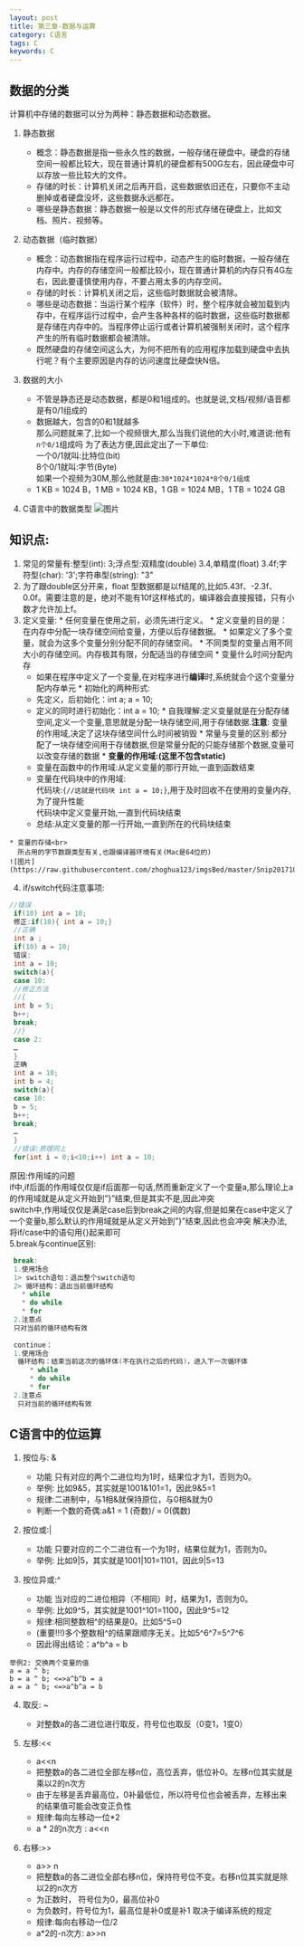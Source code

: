 ```yaml
---
layout: post
title: 第三章-数据与运算
category: C语言
tags: C
keywords: C
---
```


## 数据的分类
计算机中存储的数据可以分为两种：静态数据和动态数据。
1. 静态数据
 	* 概念：静态数据是指一些永久性的数据，一般存储在硬盘中。硬盘的存储空间一般都比较大，现在普通计算机的硬盘都有500G左右，因此硬盘中可以存放一些比较大的文件。	* 存储的时长：计算机关闭之后再开启，这些数据依旧还在，只要你不主动删掉或者硬盘没坏，这些数据永远都在。	* 哪些是静态数据：静态数据一般是以文件的形式存储在硬盘上，比如文档、照片、视频等。2. 动态数据（临时数据）
	* 概念：动态数据指在程序运行过程中，动态产生的临时数据，一般存储在内存中。内存的存储空间一般都比较小，现在普通计算机的内存只有4G左右，因此要谨慎使用内存，不要占用太多的内存空间。	* 存储的时长：计算机关闭之后，这些临时数据就会被清除。	* 哪些是动态数据：当运行某个程序（软件）时，整个程序就会被加载到内存中，在程序运行过程中，会产生各种各样的临时数据，这些临时数据都是存储在内存中的。当程序停止运行或者计算机被强制关闭时，这个程序产生的所有临时数据都会被清除。	* 既然硬盘的存储空间这么大，为何不把所有的应用程序加载到硬盘中去执行呢？有个主要原因是内存的访问速度比硬盘快N倍。3. 数据的大小	
	* 不管是静态还是动态数据，都是0和1组成的。也就是说,文档/视频/语音都是有0/1组成的
	* 数据越大，包含的0和1就越多<br>
	那么问题就来了,比如一个视频很大,那么当我们说他的大小时,难道说:他有`n个0/1`组成吗
	为了表达方便,因此定出了一下单位:<br>
	一个0/1就叫:比特位(bit)<br>
	8个0/1就叫:字节(Byte)<br>
	如果一个视频为30M,那么他就是由:`30*1024*1024*8个0/1组成`
	* 1 KB = 1024 B，1 MB = 1024 KB，1 GB = 1024 MB，1 TB = 1024 GB
4. C语言中的数据类型
  ![图片](https://raw.githubusercontent.com/zhoghua123/imgsBed/master/Snip20171023_4.png)
  
## 知识点:
  1. 常见的常量有:整型(int): 3;浮点型:双精度(double) 3.4,单精度(float) 3.4f;字符型(char): '3';字符串型(string): "3" 
  2. 为了跟double区分开来，float 型数据都是以f结尾的,比如5.43f、-2.3f、0.0f。需要注意的是，绝对不能有10f这样格式的，编译器会直接报错，只有小数才允许加上f。
  3. 定义变量:
  	* 任何变量在使用之前，必须先进行定义。
  	* 定义变量的目的是：在内存中分配一块存储空间给变量，方便以后存储数据。
  	* 如果定义了多个变量，就会为这多个变量分别分配不同的存储空间。
  	* 不同类型的变量占用不同大小的存储空间。内存极其有限，分配适当的存储空间 
  	* 变量什么时间分配内存
  		*  如果在程序中定义了一个变量,在对程序进行**编译**时,系统就会个这个变量分配内存单元
  	* 初始化的两种形式:
  		* 先定义，后初始化：int a;  a = 10;
  		* 定义的同时进行初始化：int a = 10;
  	* 自我理解:定义变量就是在分配存储空间,定义一个变量,意思就是分配一块存储空间,用于存储数据.**注意**: 变量的作用域,决定了这块存储空间什么时间被销毁
  	* 常量与变量的区别:都分配了一块存储空间用于存储数据,但是常量分配的只能存储那个数据,变量可以改变存储的数据
  	* **变量的作用域:(这里不包含static)**
  	   	* 变量在函数中的作用域:从定义变量的那行开始,一直到函数结束
  	   	* 变量在代码块中的作用域:<br>
  	   	  代码块:`{//这就是代码块 int a = 10;}`,用于及时回收不在使用的变量内存,为了提升性能<br>
  	   	  代码块中定义变量开始,一直到代码块结束
  	   	* 总结:从定义变量的那一行开始,一直到所在的代码块结束
  	
  	* 变量的存储<br>
  	  所占用的字节数跟类型有关,也跟编译器环境有关(Mac是64位的)
  	![图片](https://raw.githubusercontent.com/zhoghua123/imgsBed/master/Snip20171030_8.png)
  	
4. if/switch代码注意事项:<br>

```c
//错误
 if(10) int a = 10;
 修正:if(10){ int a = 10;}
 //正确
 int a ;
 if(10) a = 10;
 错误:
 int a = 10;
 switch(a){
 case 10:
 //修正方法
 //{
 int b = 5;
 b++;
 break;
 //}
 case 2:
 …
 }
 正确
 int a = 10;
 int b = 4;
 switch(a){
 case 10:
 b = 5;
 b++;
 break;
 …
 }
 //错误:原理同上
 for(int i = 0;i<10;i++) int a = 10;
```

原因:作用域的问题<br>
if中,if后面的作用域仅仅是if后面那一句话,然而重新定义了一个变量a,那么理论上a的作用域就是从定义开始到”}”结束,但是其实不是,因此冲突<br>
switch中,作用域仅仅是满足case后到break之间的内容,但是如果在case中定义了一个变量b,那么默认的作用域就是从定义开始到”}”结束,因此也会冲突
解决办法,将if/case中的语句用{}起来即可<br>
5.break与continue区别:

```c
 break:
 1.使用场合
 1> switch语句：退出整个switch语句
 2> 循环结构：退出当前循环结构
   * while
   * do while
   * for
 2.注意点
 只对当前的循环结构有效
 
 continue：
 1.使用场合
  循环结构：结束当前这次的循环体(不在执行之后的代码)，进入下一次循环体
     * while
     * do while
     * for
 2.注意点
  只对当前的循环结构有效
```
## C语言中的位运算
 1. 按位与: &
 	*	功能
 只有对应的两个二进位均为1时，结果位才为1，否则为0。
	* 举例: 比如9&5，其实就是1001&101=1，因此9&5=1
 	* 规律:二进制中，与1相&就保持原位，与0相&就为0
 	* 判断一个数的奇偶:a&1 = 1 (奇数)/ = 0(偶数)
 
 2. 按位或:|
 	* 功能
 只要对应的二个二进位有一个为1时，结果位就为1，否则为0。
 	* 举例: 比如9|5，其实就是1001|101=1101，因此9|5=13
 
 3. 按位异或:^
 	* 功能
 当对应的二进位相异（不相同）时，结果为1，否则为0。
 	* 举例: 比如9^5，其实就是1001^101=1100，因此9^5=12
 	* 规律:相同整数相^的结果是0。比如5^5=0
 	* (重要!!!)多个整数相^的结果跟顺序无关。比如5^6^7=5^7^6
 	* 因此得出结论：a^b^a = b
 	
 ```
举例2: 交换两个变量的值
 a = a ^ b;
 b = a ^ b; <=>a^b^b = a
 a = a ^ b; <=>a^b^a = b
 ```
 
 4. 取反: ~
 	* 对整数a的各二进位进行取反，符号位也取反（0变1，1变0）
 
 5. 左移:<<
 	* a<<n
  	* 把整数a的各二进位全部左移n位，高位丢弃，低位补0。左移n位其实就是乘以2的n次方
 	* 由于左移是丢弃最高位，0补最低位，所以符号位也会被丢弃，左移出来的结果值可能会改变正负性
 	* 规律:每向左移动一位*2
 	* a * 2的n次方 : a<<n
 6. 右移:>>
	* a>> n
 	* 把整数a的各二进位全部右移n位，保持符号位不变。右移n位其实就是除以2的n次方
	* 为正数时， 符号位为0，最高位补0
	* 为负数时，符号位为1，最高位是补0或是补1 取决于编译系统的规定
	* 规律:每向右移动一位/2
 	* a*2的-n次方: a>>n
 
